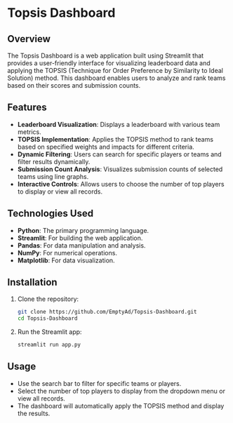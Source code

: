 # Topsis Dashboard

## Overview
The Topsis Dashboard is a web application built using Streamlit that provides a user-friendly interface for visualizing leaderboard data and applying the TOPSIS (Technique for Order Preference by Similarity to Ideal Solution) method. This dashboard enables users to analyze and rank teams based on their scores and submission counts.

## Features
- **Leaderboard Visualization**: Displays a leaderboard with various team metrics.
- **TOPSIS Implementation**: Applies the TOPSIS method to rank teams based on specified weights and impacts for different criteria.
- **Dynamic Filtering**: Users can search for specific players or teams and filter results dynamically.
- **Submission Count Analysis**: Visualizes submission counts of selected teams using line graphs.
- **Interactive Controls**: Allows users to choose the number of top players to display or view all records.

## Technologies Used
- **Python**: The primary programming language.
- **Streamlit**: For building the web application.
- **Pandas**: For data manipulation and analysis.
- **NumPy**: For numerical operations.
- **Matplotlib**: For data visualization.

## Installation

1. Clone the repository:
   ```bash
   git clone https://github.com/EmptyAd/Topsis-Dashboard.git
   cd Topsis-Dashboard
   ```

2. Run the Streamlit app:
   ```bash
   streamlit run app.py
   ```

## Usage
- Use the search bar to filter for specific teams or players.
- Select the number of top players to display from the dropdown menu or view all records.
- The dashboard will automatically apply the TOPSIS method and display the results.
